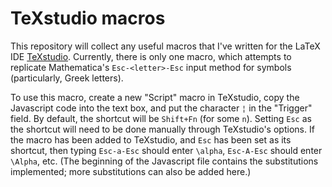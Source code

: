 # TeXstudio macros

This repository will collect any useful macros that I've written for the LaTeX IDE [TeXstudio](http://www.texstudio.org/). Currently, there is only one macro, which attempts to replicate Mathematica's `Esc-<letter>-Esc` input method for symbols (particularly, Greek letters).

To use this macro, create a new "Script" macro in TeXstudio, copy the Javascript code into the text box, and put the character `¦` in the "Trigger" field. By default, the shortcut will be `Shift+Fn` (for some `n`). Setting `Esc` as the shortcut will need to be done manually through TeXstudio's options. If the macro has been added to TeXstudio, and `Esc` has been set as its shortcut, then typing `Esc-a-Esc` should enter `\alpha`, `Esc-A-Esc` should enter `\Alpha`, etc. (The beginning of the Javascript file contains the substitutions implemented; more substitutions can also be added here.)
